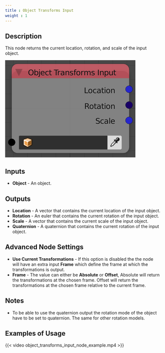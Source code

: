 ```yaml
---
title : Object Transforms Input
weight : 1
---
```


## Description

This node returns the current location, rotation, and scale of the input
object.

![image](object_transforms_input_node.png)

## Inputs

  - **Object** - An object.

## Outputs

  - **Location** - A vector that contains the current location of the
    input object.
  - **Rotation** - An euler that contains the current rotation of the
    input object.
  - **Scale** - A vector that contains the current scale of the input
    object.
  - **Quaternion** - A quaternion that contains the current rotation of
    the input object.

## Advanced Node Settings

  - **Use Current Transformations** - If this option is disabled the the
    node will have an extra input **Frame** which define the frame at
    which the transformations is output.
  - **Frame** - The value can either be **Absolute** or **Offset**,
    Absolute will return the transformations at the chosen frame. Offset
    will return the transformations at the chosen frame relative to the
    current frame.

## Notes

  - To be able to use the quaternion output the rotation mode of the
    object have to be set to quaternion. The same for other rotation
    models.

## Examples of Usage

{{< video object_transforms_input_node_example.mp4 >}}
